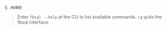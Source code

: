 {: .note}
> Enter `fbsql --help` at the CLI to list available commands.
>`\q` quits the fbsql interface.
